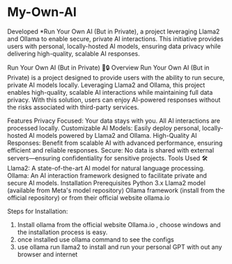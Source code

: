 # My-Own-AI
Developed *Run Your Own AI (But in Private), a project leveraging Llama2 and Ollama to enable secure, private AI interactions. This initiative provides users with personal, locally-hosted AI models, ensuring data privacy while delivering high-quality, scalable AI responses.

Run Your Own AI (But in Private) 🤖🔒
Overview
Run Your Own AI (But in Private) is a project designed to provide users with the ability to run secure, private AI models locally. Leveraging Llama2 and Ollama, this project enables high-quality, scalable AI interactions while maintaining full data privacy. With this solution, users can enjoy AI-powered responses without the risks associated with third-party services.

Features
Privacy Focused: Your data stays with you. All AI interactions are processed locally.
Customizable AI Models: Easily deploy personal, locally-hosted AI models powered by Llama2 and Ollama.
High-Quality AI Responses: Benefit from scalable AI with advanced performance, ensuring efficient and reliable responses.
Secure: No data is shared with external servers—ensuring confidentiality for sensitive projects.
Tools Used 🛠️
Llama2: A state-of-the-art AI model for natural language processing.
Ollama: An AI interaction framework designed to facilitate private and secure AI models.
Installation
Prerequisites
Python 3.x
Llama2 model (available from Meta's model repository) 
Ollama framework (install from the official repository) or from their official website ollama.io

Steps for Installation:
1) Install ollama from the official website Ollama.io , choose windows and the installation process is easy.
2) once installed use  ollama command to see the configs 
3) use ollama run llama2 to install and run your personal GPT with out any browser and internet 
